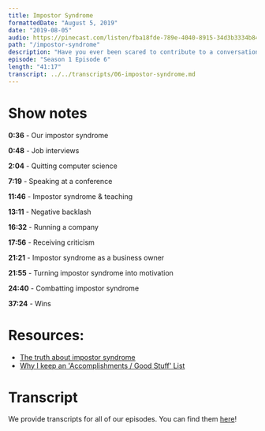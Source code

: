 ```yaml
---
title: Impostor Syndrome
formattedDate: "August 5, 2019"
date: "2019-08-05"
audio: https://pinecast.com/listen/fba18fde-789e-4040-8915-34d3b3334b84.mp3
path: "/impostor-syndrome"
description: "Have you ever been scared to contribute to a conversation or publish a blog post because you were worried you weren’t qualified enough? Wondered how you got to the point you’re at in your career because you feel you don’t belong? Or that you’re a fraud? You’re not alone! In this episode, we discuss how we have experienced impostor syndrome and our personal strategies for combatting it."
episode: "Season 1 Episode 6"
length: "41:17"
transcript: ../../transcripts/06-impostor-syndrome.md
---
```


# Show notes

**0:36** - Our impostor syndrome

**0:48** - Job interviews

**2:04** - Quitting computer science

**7:19** - Speaking at a conference

**11:46** - Impostor syndrome & teaching

**13:11** - Negative backlash

**16:32** - Running a company

**17:56** - Receiving criticism

**21:21** - Impostor syndrome as a business owner

**21:55** - Turning impostor syndrome into motivation

**24:40** - Combatting impostor syndrome

**37:24** - Wins

# Resources:

- [The truth about impostor syndrome](https://dev.to/kelly/the-truth-about-impostor-syndrome-165h)
- [Why I keep an 'Accomplishments / Good Stuff' List](https://dev.to/seankilleen/why-i-keep-an-accomplishments--good-stuff-list-1fni)

# Transcript

We provide transcripts for all of our episodes. You can find them [here](https://github.com/ladybug-podcast/ladybug-website/blob/master/transcripts/06-impostor-syndrome.md)!
